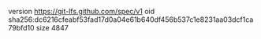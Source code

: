 version https://git-lfs.github.com/spec/v1
oid sha256:dc6216cfeabf53fad17d0a04e61b640df456b537c1e8231aa03dcf1ca79bfd10
size 4847
